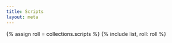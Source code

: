 ```yaml
---
title: Scripts
layout: meta
---
```


{% assign roll = collections.scripts %}
{% include list, roll: roll %}
